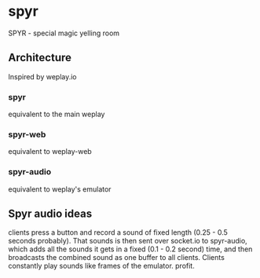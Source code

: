 spyr
====

SPYR - special magic yelling room

## Architecture
Inspired by weplay.io

### spyr
equivalent to the main weplay

### spyr-web
equivalent to weplay-web

### spyr-audio
equivalent to weplay's emulator

## Spyr audio ideas
clients press a button and record a sound of fixed length (0.25 - 0.5 seconds probably). That sounds is then sent over socket.io to spyr-audio, which adds all the sounds it gets in a fixed (0.1 - 0.2 second) time, and then broadcasts the combined sound as one buffer to all clients. Clients constantly play sounds like frames of the emulator. profit.
